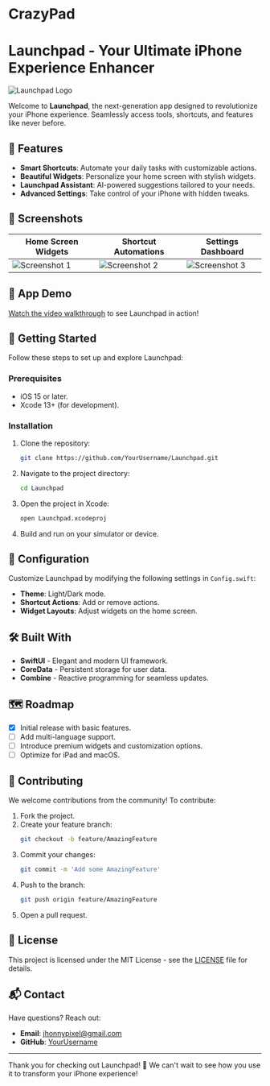 # CrazyPad

# Launchpad - Your Ultimate iPhone Experience Enhancer

![Launchpad Logo](https://via.placeholder.com/800x200.png?text=App+Banner+Here)

Welcome to **Launchpad**, the next-generation app designed to revolutionize your iPhone experience. Seamlessly access tools, shortcuts, and features like never before.

## 🚀 Features

- **Smart Shortcuts**: Automate your daily tasks with customizable actions.
- **Beautiful Widgets**: Personalize your home screen with stylish widgets.
- **Launchpad Assistant**: AI-powered suggestions tailored to your needs.
- **Advanced Settings**: Take control of your iPhone with hidden tweaks.

## 📸 Screenshots

| Home Screen Widgets        | Shortcut Automations         | Settings Dashboard          |
|----------------------------|-----------------------------|-----------------------------|
| ![Screenshot 1](https://via.placeholder.com/300x600.png?text=Widget+Screenshot) | ![Screenshot 2](https://via.placeholder.com/300x600.png?text=Automation+Screenshot) | ![Screenshot 3](https://via.placeholder.com/300x600.png?text=Settings+Screenshot) |

## 🎨 App Demo

[Watch the video walkthrough](https://example.com) to see Launchpad in action!

## 📖 Getting Started

Follow these steps to set up and explore Launchpad:

### Prerequisites

- iOS 15 or later.
- Xcode 13+ (for development).

### Installation

1. Clone the repository:
   ```bash
   git clone https://github.com/YourUsername/Launchpad.git
   ```
2. Navigate to the project directory:
   ```bash
   cd Launchpad
   ```
3. Open the project in Xcode:
   ```bash
   open Launchpad.xcodeproj
   ```
4. Build and run on your simulator or device.

## 🔧 Configuration

Customize Launchpad by modifying the following settings in `Config.swift`:

- **Theme**: Light/Dark mode.
- **Shortcut Actions**: Add or remove actions.
- **Widget Layouts**: Adjust widgets on the home screen.

## 🛠️ Built With

- **SwiftUI** - Elegant and modern UI framework.
- **CoreData** - Persistent storage for user data.
- **Combine** - Reactive programming for seamless updates.

## 🗺️ Roadmap

- [x] Initial release with basic features.
- [ ] Add multi-language support.
- [ ] Introduce premium widgets and customization options.
- [ ] Optimize for iPad and macOS.

## 🤝 Contributing

We welcome contributions from the community! To contribute:

1. Fork the project.
2. Create your feature branch:
   ```bash
   git checkout -b feature/AmazingFeature
   ```
3. Commit your changes:
   ```bash
   git commit -m 'Add some AmazingFeature'
   ```
4. Push to the branch:
   ```bash
   git push origin feature/AmazingFeature
   ```
5. Open a pull request.

## 📝 License

This project is licensed under the MIT License - see the [LICENSE](LICENSE) file for details.

## 📬 Contact

Have questions? Reach out:

- **Email**: [jhonnypixel@gmail.com](mailto:jhonnypixel@gmail.com)
- **GitHub**: [YourUsername](https://github.com/jhonnypixel)

---

Thank you for checking out Launchpad! 🚀 We can't wait to see how you use it to transform your iPhone experience!

